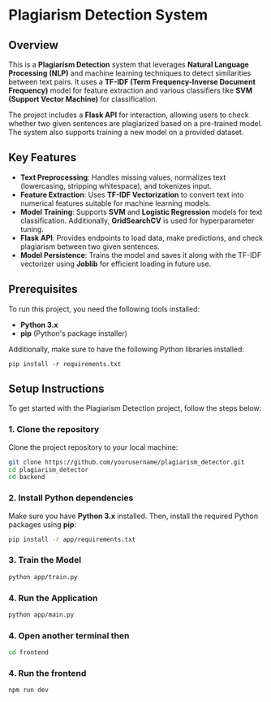 # Plagiarism Detection System

## Overview

This is a **Plagiarism Detection** system that leverages **Natural Language Processing (NLP)** and machine learning techniques to detect similarities between text pairs. It uses a **TF-IDF (Term Frequency-Inverse Document Frequency)** model for feature extraction and various classifiers like **SVM (Support Vector Machine)** for classification.

The project includes a **Flask API** for interaction, allowing users to check whether two given sentences are plagiarized based on a pre-trained model. The system also supports training a new model on a provided dataset.

## Key Features

- **Text Preprocessing**: Handles missing values, normalizes text (lowercasing, stripping whitespace), and tokenizes input.
- **Feature Extraction**: Uses **TF-IDF Vectorization** to convert text into numerical features suitable for machine learning models.
- **Model Training**: Supports **SVM** and **Logistic Regression** models for text classification. Additionally, **GridSearchCV** is used for hyperparameter tuning.
- **Flask API**: Provides endpoints to load data, make predictions, and check plagiarism between two given sentences.
- **Model Persistence**: Trains the model and saves it along with the TF-IDF vectorizer using **Joblib** for efficient loading in future use.

## Prerequisites

To run this project, you need the following tools installed:

- **Python 3.x**
- **pip** (Python's package installer)

Additionally, make sure to have the following Python libraries installed:

```
pip install -r requirements.txt
```

## Setup Instructions

To get started with the Plagiarism Detection project, follow the steps below:

### 1. Clone the repository

Clone the project repository to your local machine:

```bash
git clone https://github.com/yourusername/plagiarism_detector.git
cd plagiarism_detector
cd backend
```
### 2. Install Python dependencies

Make sure you have **Python 3.x** installed. Then, install the required Python packages using **pip**:

```bash
pip install -r app/requirements.txt
```

### 3. Train the Model

```bash
python app/train.py
```

### 4. Run the Application

```bash
python app/main.py
```
### 4. Open another terminal then

```bash
cd frontend
```
### 4. Run the frontend 

```bash
npm run dev
```


